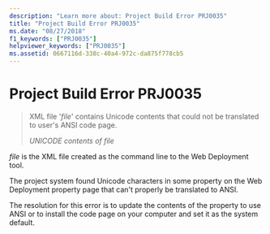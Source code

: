 ```yaml
---
description: "Learn more about: Project Build Error PRJ0035"
title: "Project Build Error PRJ0035"
ms.date: "08/27/2018"
f1_keywords: ["PRJ0035"]
helpviewer_keywords: ["PRJ0035"]
ms.assetid: 0667116d-338c-40a4-972c-da875f778cb5
---
```

# Project Build Error PRJ0035

> XML file '*file*' contains Unicode contents that could not be translated to user's ANSI code page.
>
> *UNICODE contents of file*

*file* is the XML file created as the command line to the Web Deployment tool.

The project system found Unicode characters in some property on the Web Deployment property page that can't properly be translated to ANSI.

The resolution for this error is to update the contents of the property to use ANSI or to install the code page on your computer and set it as the system default.
